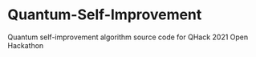# Quantum-Self-Improvement
Quantum self-improvement algorithm source code for QHack 2021 Open Hackathon
